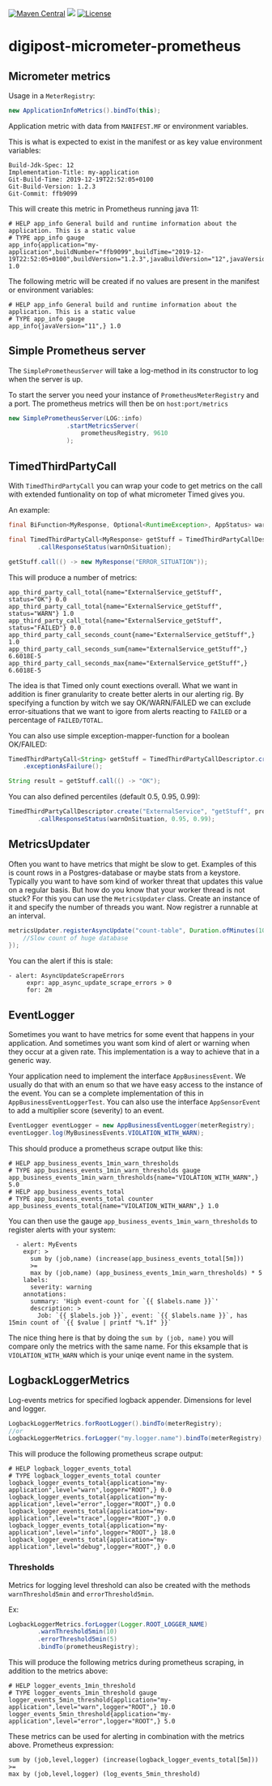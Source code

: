[![Maven Central](https://maven-badges.herokuapp.com/maven-central/no.digipost/digipost-micrometer-prometheus/badge.svg)](https://maven-badges.herokuapp.com/maven-central/no.digipost/digipost-micrometer-prometheus)
![](https://github.com/digipost/digipost-micrometer-prometheus/workflows/Build%20and%20deploy/badge.svg)
[![License](https://img.shields.io/badge/license-Apache%202-blue)](https://github.com/digipost/digipost-micrometer-prometheus/blob/main/LICENCE)

# digipost-micrometer-prometheus

## Micrometer metrics

Usage in a `MeterRegistry`:
```java
new ApplicationInfoMetrics().bindTo(this);
```

Application metric with data from `MANIFEST.MF` or environment variables.

This is what is expected to exist in the manifest or as key value environment variables:

```
Build-Jdk-Spec: 12
Implementation-Title: my-application
Git-Build-Time: 2019-12-19T22:52:05+0100
Git-Build-Version: 1.2.3
Git-Commit: ffb9099
```

This will create this metric in Prometheus running java 11:
```
# HELP app_info General build and runtime information about the application. This is a static value
# TYPE app_info gauge
app_info{application="my-application",buildNumber="ffb9099",buildTime="2019-12-19T22:52:05+0100",buildVersion="1.2.3",javaBuildVersion="12",javaVersion="11",} 1.0
```

The following metric will be created if no values are present in the manifest or environment variables:
```
# HELP app_info General build and runtime information about the application. This is a static value
# TYPE app_info gauge
app_info{javaVersion="11",} 1.0
```  

## Simple Prometheus server

The `SimplePrometheusServer` will take a log-method in its constructor to log when the server is up.

To start the server you need your instance of `PrometheusMeterRegistry` and a port. The prometheus metrics will then be on `host:port/metrics`

```java
new SimplePrometheusServer(LOG::info)
                .startMetricsServer(
                    prometheusRegistry, 9610
                );
``` 

## TimedThirdPartyCall

With `TimedThirdPartyCall` you can wrap your code to get metrics on the call with extended funtionality on top of what 
micrometer Timed gives you.

An example:
```java
final BiFunction<MyResponse, Optional<RuntimeException>, AppStatus> warnOnSituation = (response, possibleException) -> possibleException.isPresent() || "ERROR_SITUATION".equals(response.data) ? AppStatus.WARN : AppStatus.OK;

final TimedThirdPartyCall<MyResponse> getStuff = TimedThirdPartyCallDescriptor.create("ExternalService", "getStuff", prometheusRegistry)
        .callResponseStatus(warnOnSituation);

getStuff.call(() -> new MyResponse("ERROR_SITUATION"));
``` 

This will produce a number of metrics:
```
app_third_party_call_total{name="ExternalService_getStuff", status="OK"} 0.0
app_third_party_call_total{name="ExternalService_getStuff", status="WARN"} 1.0
app_third_party_call_total{name="ExternalService_getStuff", status="FAILED"} 0.0
app_third_party_call_seconds_count{name="ExternalService_getStuff",} 1.0
app_third_party_call_seconds_sum{name="ExternalService_getStuff",} 6.6018E-5
app_third_party_call_seconds_max{name="ExternalService_getStuff",} 6.6018E-5
```

The idea is that Timed only count exections overall. What we want in addition is finer granularity to create better alerts
in our alerting rig. By specifying a function by witch we say OK/WARN/FAILED we can exclude error-situations 
that we want to igore from alerts reacting to `FAILED` or a percentage of `FAILED/TOTAL`.

You can also use simple exception-mapper-function for a boolean OK/FAILED:
```java
TimedThirdPartyCall<String> getStuff = TimedThirdPartyCallDescriptor.create("ExternalService", "getStuff", prometheusRegistry)
    .exceptionAsFailure();

String result = getStuff.call(() -> "OK");
```

You can also defined percentiles (default 0.5, 0.95, 0.99):
```java
TimedThirdPartyCallDescriptor.create("ExternalService", "getStuff", prometheusRegistry)
        .callResponseStatus(warnOnSituation, 0.95, 0.99);
```

## MetricsUpdater

Often you want to have metrics that might be slow to get. Examples of this is count rows in a Postgres-database or 
maybe stats from a keystore. Typically you want to have som kind of worker threat that updates this 
value on a regular basis. But how do you know that your worker thread is not stuck?
For this you can use the `MetricsUpdater` class. Create an instance of it and specify the number of threads you want. Now 
registrer a runnable at an interval. 

```java
metricsUpdater.registerAsyncUpdate("count-table", Duration.ofMinutes(10), () -> {
    //Slow count of huge database
});
```

You can the alert if this is stale:

```
- alert: AsyncUpdateScrapeErrors
     expr: app_async_update_scrape_errors > 0
     for: 2m
```

## EventLogger

Sometimes you want to have metrics for some event that happens in your application. And sometimes you want som kind of
alert or warning when they occur at a given rate. This implementation is a way to achieve that in a generic way.

Your application need to implement the interface `AppBusinessEvent`. We usually do that with an enum so that we have 
easy access to the instance of the event. You can se a complete implementation of this in `AppBusinessEventLoggerTest`.
You can also use the interface `AppSensorEvent` to add a multiplier score (severity) to an event.

```java
EventLogger eventLogger = new AppBusinessEventLogger(meterRegistry);
eventLogger.log(MyBusinessEvents.VIOLATION_WITH_WARN);
```

This should produce a prometheus scrape output like this:
```
# HELP app_business_events_1min_warn_thresholds  
# TYPE app_business_events_1min_warn_thresholds gauge
app_business_events_1min_warn_thresholds{name="VIOLATION_WITH_WARN",} 5.0
# HELP app_business_events_total  
# TYPE app_business_events_total counter
app_business_events_total{name="VIOLATION_WITH_WARN",} 1.0
```

You can then use the gauge `app_business_events_1min_warn_thresholds` to register alerts with your system:
```
  - alert: MyEvents
    expr: >
      sum by (job,name) (increase(app_business_events_total[5m]))
      >=
      max by (job,name) (app_business_events_1min_warn_thresholds) * 5
    labels:
      severity: warning
    annotations:
      summary: 'High event-count for `{{ $labels.name }}`'
      description: >
        Job: `{{ $labels.job }}`, event: `{{ $labels.name }}`, has 15min count of `{{ $value | printf "%.1f" }}`
```

The nice thing here is that by doing the `sum by (job, name)` you will compare only the metrics with the same
name. For this eksample that is `VIOLATION_WITH_WARN` which is your uniqe event name in the system.


## LogbackLoggerMetrics
Log-events metrics for specified logback appender. Dimensions for level and logger.
```java
LogbackLoggerMetrics.forRootLogger().bindTo(meterRegistry);
//or
LogbackLoggerMetrics.forLogger("my.logger.name").bindTo(meterRegistry);
```

This will produce the following prometheus scrape output:
```
# HELP logback_logger_events_total
# TYPE logback_logger_events_total counter
logback_logger_events_total{application="my-application",level="warn",logger="ROOT",} 0.0
logback_logger_events_total{application="my-application",level="error",logger="ROOT",} 0.0
logback_logger_events_total{application="my-application",level="trace",logger="ROOT",} 0.0
logback_logger_events_total{application="my-application",level="info",logger="ROOT",} 18.0
logback_logger_events_total{application="my-application",level="debug",logger="ROOT",} 0.0
```

### Thresholds

Metrics for logging level threshold can also be created with the methods `warnThreshold5min` and `errorThreshold5min`.

Ex:
```java
LogbackLoggerMetrics.forLogger(Logger.ROOT_LOGGER_NAME)
        .warnThreshold5min(10)
        .errorThreshold5min(5)
        .bindTo(prometheusRegistry);
```

This will produce the following metrics during prometheus scraping, in addition to the metrics above:
```
# HELP logger_events_1min_threshold
# TYPE logger_events_1min_threshold gauge
logger_events_5min_threshold{application="my-application",level="warn",logger="ROOT",} 10.0
logger_events_5min_threshold{application="my-application",level="error",logger="ROOT",} 5.0
``` 

These metrics can be used for alerting in combination with the metrics above. Prometheus expression:
```
sum by (job,level,logger) (increase(logback_logger_events_total[5m]))
>=
max by (job,level,logger) (log_events_5min_threshold)
```
